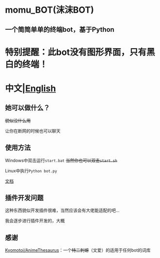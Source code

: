 # momu_BOT(沫沫BOT)
## 一个简简单单的终端bot，基于Python
# 特别提醒：此bot没有图形界面，只有黑白的终端！
# 中文|[English](https://github.com/molanp/momu_bot/main/README_en.md)
## 她可以做什么？
~~貌似没什么用~~

让你在断网的时候也可以聊天
## 使用方法
Windows中双击运行`start.bat`
~~当然你也可以双击`start.sh`~~

Linux中执行`Python bot.py`

[文档](https://molanp.github.io/momu_bot)
## 插件开发问题
这种东西貌似开发插件很难，当然应该会有大佬能适配的吧...

我会逐步进行插件开发的，大概
## 感谢
[Kyomotoi/AnimeThesaurus](https://github.com/Kyomotoi/AnimeThesaurus)：一个~~特二刺螈~~（文爱）的适用于任何bot的词库